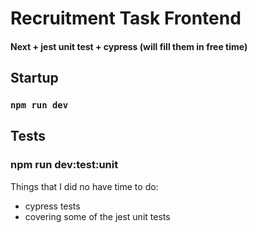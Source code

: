# Recruitment Task Frontend
#### Next + jest unit test + cypress (will fill them in free time)


## Startup
### `npm run dev`

## Tests
### npm run dev:test:unit

Things that I did no have time to do: 
- cypress tests
- covering some of the jest unit tests
